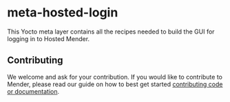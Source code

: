 # meta-hosted-login

This Yocto meta layer contains all the recipes needed to build the GUI for logging in to Hosted Mender.

## Contributing

We welcome and ask for your contribution. If you would like to contribute to Mender, please read our guide on how to best get started [contributing code or documentation](https://github.com/mendersoftware/mender/blob/master/CONTRIBUTING.md).
